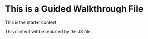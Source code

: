 # This is a Guided Walkthrough File

This is the starter content

This content will be replaced by the JS file.